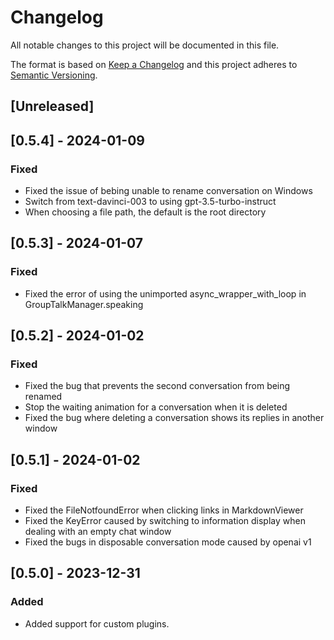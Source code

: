 # Changelog

All notable changes to this project will be documented in this file.

The format is based on [Keep a Changelog](http://keepachangelog.com/)
and this project adheres to [Semantic Versioning](http://semver.org/).

## [Unreleased]

## [0.5.4] - 2024-01-09

### Fixed

- Fixed the issue of bebing unable to rename conversation on Windows
- Switch from text-davinci-003 to using gpt-3.5-turbo-instruct
- When choosing a file path, the default is the root directory

## [0.5.3] - 2024-01-07

### Fixed

- Fixed the error of using the unimported async_wrapper_with_loop in GroupTalkManager.speaking

## [0.5.2] - 2024-01-02

### Fixed

- Fixed the bug that prevents the second conversation from being renamed
- Stop the waiting animation for a conversation when it is deleted
- Fixed the bug where deleting a conversation shows its replies in another window

## [0.5.1] - 2024-01-02

### Fixed

- Fixed the FileNotfoundError when clicking links in MarkdownViewer
- Fixed the KeyError caused by switching to information display when dealing with an empty chat window
- Fixed the bugs in disposable conversation mode caused by openai v1

## [0.5.0] - 2023-12-31

### Added

- Added support for custom plugins.
